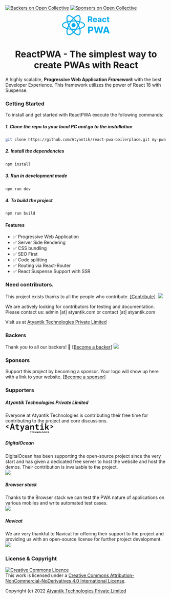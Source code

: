 [![Backers on Open Collective](https://opencollective.com/react-pwa/backers/badge.svg)](https://opencollective.com/react-pwa)  [![Sponsors on Open Collective](https://opencollective.com/react-pwa/sponsors/badge.svg)](https://opencollective.com/react-pwa) 


<p align="center" style="text-align:center">
  <a href="https://www.reactpwa.com" target="_blank"><img width="150px" src="https://github.com/Atyantik/react-pwa/blob/next/assets/reactpwa.svg?raw=true"></a>
</p>
<h1 align="center" style="text-align:center">ReactPWA - The simplest way to create PWAs with React</h1>


A highly scalable, **Progressive Web Application *Framework*** with the best Developer Experience.
This framework utilizes the power of React 18 with Suspense.


### Getting Started
To install and get started with ReactPWA execute the following commands:

##### 1. Clone the repo to your local PC and go to the installation
```bash
git clone https://github.com/Atyantik/react-pwa-boilerplace.git my-pwa && cd my-pwa
```
  
##### 2. Install the dependencies
```bash
npm install
```
  

##### 3. Run in development mode
```bash
npm run dev
```  

##### 4. To build the project
```bash
npm run build
```

#### Features
 - ✅ Progressive Web Application
 - ✅ Server Side Rendering
 - ✅ CSS bundling
 - ✅ SEO First
 - ✅ Code splitting
 - ✅ Routing via React-Router
 - ✅ React Suspense Support with SSR

### Need contributors.

This project exists thanks to all the people who contribute. [[Contribute]](CONTRIBUTING.md).
<a href="https://github.com/Atyantik/react-pwa/graphs/contributors"><img src="https://opencollective.com/react-pwa/contributors.svg?width=890" /></a>

We are actively looking for contributors for testing and documentation.
Please contact us: admin [at] atyantik.com or contact [at] atyantik.com

Visit us at [Atyantik Technologies Private Limited](https://www.atyantik.com)

### Backers

Thank you to all our backers! 🙏 [[Become a backer](https://opencollective.com/react-pwa#backer)]
<a href="https://opencollective.com/react-pwa#backers" target="_blank"><img src="https://opencollective.com/react-pwa/backers.svg?width=890"></a>

### Sponsors

Support this project by becoming a sponsor. Your logo will show up here with a link to your website. [[Become a sponsor](https://opencollective.com/react-pwa#sponsor)]

### Supporters

##### Atyantik Technologies Private Limited

Everyone at Atyantik Technologies is contributing their free time for contributing to the project and core discussions.  
<a href="https://www.atyantik.com" target="_blank"><img width="150px" src="https://github.com/Atyantik/react-pwa/blob/next/assets/atyantik.svg?raw=true"></a>

##### DigitalOcean

DigitalOcean has been supporting the open-source project since the very start and has given a dedicated free server to host the website and host the demos. Their contribution is invaluable to the project.  
<a href="https://www.digitalocean.com" target="_blank"><img width="120px" src="https://www.reactpwa.com/img/supporters/digitalocean.svg"></a>

##### Browser stack
Thanks to the Browser stack we can test the PWA nature of applications on various mobiles and write automated test cases.  
<a href="https://www.browserstack.com" target="_blank"><img width="180px" src="https://www.reactpwa.com/img/supporters/browserstack-black.png"></a>

##### Navicat

We are very thankful to Navicat for offering their support to the project and providing us with an open-source license for further project development.  
<a href="https://www.navicat.com" target="_blank"><img width="180px" src="https://www.reactpwa.com/img/supporters/navicat.png"></a>


### License & Copyright

<a rel="license" href="http://creativecommons.org/licenses/by-nc-nd/4.0/"><img alt="Creative Commons Licence" style="border-width:0" src="https://i.creativecommons.org/l/by-nc-nd/4.0/88x31.png" /></a><br />This work is licensed under a <a rel="license" href="http://creativecommons.org/licenses/by-nc-nd/4.0/">Creative Commons Attribution-NonCommercial-NoDerivatives 4.0 International License</a>.

Copyright (c) 2022 [Atyantik Technologies Private Limited](https://www.atyantik.com/)